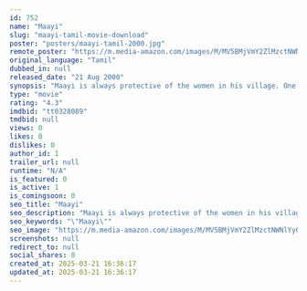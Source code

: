 ```yaml
---
id: 752
name: "Maayi"
slug: "maayi-tamil-movie-download"
poster: "posters/maayi-tamil-2000.jpg"
remote_poster: "https://m.media-amazon.com/images/M/MV5BMjVmY2ZlMzctNWNlYy00YjM5LTk0YTQtMGE4OGYzYTFmOGQ1XkEyXkFqcGdeQXVyOTk3NTc2MzE@._V1_SX300.jpg"
original_language: "Tamil"
dubbed_in: null
released_date: "21 Aug 2000"
synopsis: "Maayi is always protective of the women in his village. One day, he learns that his father has a second wife and gets miffed at him. After his father commits suicide, he brings his stepsister home."
type: "movie"
rating: "4.3"
imdbid: "tt0328089"
tmdbid: null
views: 0
likes: 0
dislikes: 0
author_id: 1
trailer_url: null
runtime: "N/A"
is_featured: 0
is_active: 1
is_comingsoon: 0
seo_title: "Maayi"
seo_description: "Maayi is always protective of the women in his village. One day, he learns that his father has a second wife and gets miffed at him. After his father commits suicide, he brings his stepsister home."
seo_keywords: "\"Maayi\""
seo_image: "https://m.media-amazon.com/images/M/MV5BMjVmY2ZlMzctNWNlYy00YjM5LTk0YTQtMGE4OGYzYTFmOGQ1XkEyXkFqcGdeQXVyOTk3NTc2MzE@._V1_SX300.jpg"
screenshots: null
redirect_to: null
social_shares: 0
created_at: 2025-03-21 16:36:17
updated_at: 2025-03-21 16:36:17
---
```


